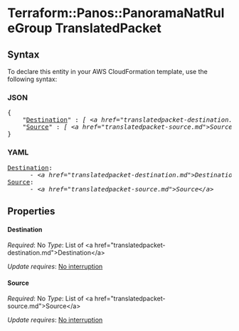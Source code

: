 # Terraform::Panos::PanoramaNatRuleGroup TranslatedPacket

## Syntax

To declare this entity in your AWS CloudFormation template, use the following syntax:

### JSON

<pre>
{
    "<a href="#destination" title="Destination">Destination</a>" : <i>[ &lt;a href=&#34;translatedpacket-destination.md&#34;&gt;Destination&lt;/a&gt;, ... ]</i>,
    "<a href="#source" title="Source">Source</a>" : <i>[ &lt;a href=&#34;translatedpacket-source.md&#34;&gt;Source&lt;/a&gt;, ... ]</i>
}
</pre>

### YAML

<pre>
<a href="#destination" title="Destination">Destination</a>: <i>
      - &lt;a href=&#34;translatedpacket-destination.md&#34;&gt;Destination&lt;/a&gt;</i>
<a href="#source" title="Source">Source</a>: <i>
      - &lt;a href=&#34;translatedpacket-source.md&#34;&gt;Source&lt;/a&gt;</i>
</pre>

## Properties

#### Destination

_Required_: No
_Type_: List of &lt;a href=&#34;translatedpacket-destination.md&#34;&gt;Destination&lt;/a&gt;

_Update requires_: [No interruption](https://docs.aws.amazon.com/AWSCloudFormation/latest/UserGuide/using-cfn-updating-stacks-update-behaviors.html#update-no-interrupt)

#### Source

_Required_: No
_Type_: List of &lt;a href=&#34;translatedpacket-source.md&#34;&gt;Source&lt;/a&gt;

_Update requires_: [No interruption](https://docs.aws.amazon.com/AWSCloudFormation/latest/UserGuide/using-cfn-updating-stacks-update-behaviors.html#update-no-interrupt)

